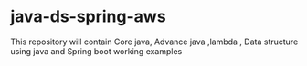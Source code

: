 # java-ds-spring-aws
This repository will contain Core java, Advance java ,lambda , Data structure using java  and Spring boot  working examples
